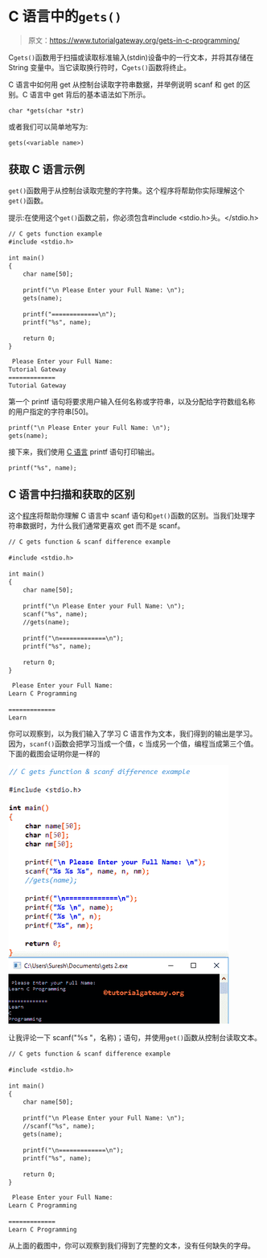 # C 语言中的`gets()`

> 原文：<https://www.tutorialgateway.org/gets-in-c-programming/>

C`gets()`函数用于扫描或读取标准输入(stdin)设备中的一行文本，并将其存储在 String 变量中。当它读取换行符时，C`gets()`函数将终止。

C 语言中如何用 get 从控制台读取字符串数据，并举例说明 scanf 和 get 的区别。C 语言中 get 背后的基本语法如下所示。

```
char *gets(char *str)
```

或者我们可以简单地写为:

```
gets(<variable name>)
```

## 获取 C 语言示例

`get()`函数用于从控制台读取完整的字符集。这个程序将帮助你实际理解这个`get()`函数。

提示:在使用这个`get()`函数之前，你必须包含#include <stdio.h>头。</stdio.h>

```
// C gets function example
#include <stdio.h> 

int main()
{
	char name[50];

	printf("\n Please Enter your Full Name: \n");
	gets(name);

	printf("=============\n");
	printf("%s", name);

	return 0;
}
```

```
 Please Enter your Full Name: 
Tutorial Gateway
=============
Tutorial Gateway
```

第一个 printf 语句将要求用户输入任何名称或字符串，以及分配给字符数组名称的用户指定的字符串[50]。

```
printf("\n Please Enter your Full Name: \n");
gets(name);
```

接下来，我们使用 [C 语言](https://www.tutorialgateway.org/c-programming/) printf 语句打印输出。

```
printf("%s", name);
```

## C 语言中扫描和获取的区别

这个[程序](https://www.tutorialgateway.org/c-programming-examples/)将帮助你理解 C 语言中 scanf 语句和`get()`函数的区别。当我们处理字符串数据时，为什么我们通常更喜欢 get 而不是 scanf。

```
// C gets function & scanf difference example

#include <stdio.h> 

int main()
{
	char name[50];

	printf("\n Please Enter your Full Name: \n");
	scanf("%s", name);
	//gets(name);

	printf("\n=============\n");
	printf("%s", name);

	return 0;
}
```

```
 Please Enter your Full Name: 
Learn C Programming

=============
Learn
```

你可以观察到，以为我们输入了学习 C 语言作为文本，我们得到的输出是学习。因为，`scanf()`函数会把学习当成一个值，c 当成另一个值，编程当成第三个值。下面的截图会证明你是一样的

![Gets in C Programming 4](img/51c978bba61e69f3264f55dae543e1b7.png)

让我评论一下 scanf("%s "，名称)；语句，并使用`get()`函数从控制台读取文本。

```
// C gets function & scanf difference example

#include <stdio.h> 

int main()
{
	char name[50];

	printf("\n Please Enter your Full Name: \n");
	//scanf("%s", name);
	gets(name);

	printf("\n=============\n");
	printf("%s", name);

	return 0;
}
```

```
 Please Enter your Full Name: 
Learn C Programming

=============
Learn C Programming
```

从上面的截图中，你可以观察到我们得到了完整的文本，没有任何缺失的字母。